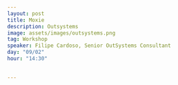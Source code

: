 ```yaml
---
layout: post
title: Moxie
description: Outsystems
image: assets/images/outsystems.png
tag: Workshop
speaker: Filipe Cardoso, Senior OutSystems Consultant
day: "09/02"
hour: "14:30"

      
---
```


